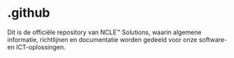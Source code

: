 # .github
Dit is de officiële repository van NCLE™ Solutions, waarin algemene informatie, richtlijnen en documentatie worden gedeeld voor onze software- en ICT-oplossingen.
